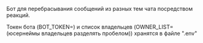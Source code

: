 Бот для перебрасывания сообщений из разных тем чата посредством реакций.

Токен бота (BOT_TOKEN=) и список владельцев (OWNER_LIST=(юсернеймы владельцев разделять пробелом)) хранятся в файлe ".env" 
